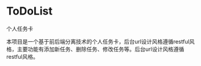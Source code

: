 # ToDoList
个人任务卡

本项目是一个基于前后端分离技术的个人任务卡，后台url设计风格遵循restful风格，主要功能有添加新任务、删除任务、修改任务等。后台url设计风格遵循restful风格。

